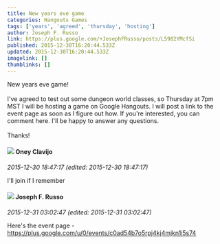 ```yaml
---
title: New years eve game
categories: Hangouts Games
tags: ['years', 'agreed', 'thursday', 'hosting']
author: Joseph F. Russo
link: https://plus.google.com/+JosephFRusso/posts/L5982YMcfSi
published: 2015-12-30T16:20:44.533Z
updated: 2015-12-30T16:20:44.533Z
imagelink: []
thumblinks: []
---
```


New years eve game!<br /><br />I&#39;ve agreed to test out some dungeon world classes, so Thursday at 7pm MST I will be hosting a game on Google Hangouts. I will post a link to the event page as soon as I figure out how. If you&#39;re interested, you can comment here. I&#39;ll be happy to answer any questions. <br /><br />Thanks! 
<div id='comment z121vli4bmy4wv0nm220trbjlymtttte1'>
  <h4><img src='{{site.baseurl}}//images/avatars/110983326464970369421_photo.jpg'> Oney Clavijo</h4>
      <p><cite>2015-12-30 18:47:17 (edited: 2015-12-30 18:47:17)</cite></p>
        <p>I&#39;ll join if I remember</p>
</div>
        

<div id='comment z121vli4bmy4wv0nm220trbjlymtttte1'>
  <h4><img src='{{site.baseurl}}//images/avatars/115855678651779869594_photo.jpg'> Joseph F. Russo</h4>
      <p><cite>2015-12-31 03:02:47 (edited: 2015-12-31 03:02:47)</cite></p>
        <p>Here&#39;s the event page - <a href="https://plus.google.com/u/0/events/c0ad54b7o5rpj4kj4mjkn1i5s74" class="ot-anchor">https://plus.google.com/u/0/events/c0ad54b7o5rpj4kj4mjkn1i5s74</a></p>
</div>
        